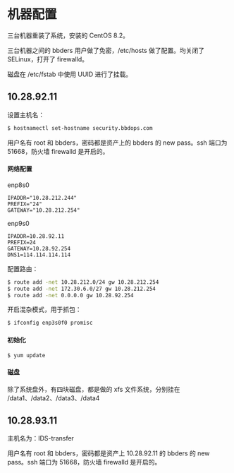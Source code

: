 # 机器配置

三台机器重装了系统，安装的 CentOS 8.2。

三台机器之间的 bbders 用户做了免密，/etc/hosts 做了配置。均关闭了 SELinux，打开了 firewalld。

磁盘在 /etc/fstab 中使用 UUID 进行了挂载。



## 10.28.92.11

设置主机名：

```bash
$ hostnamectl set-hostname security.bbdops.com
```

用户名有 root 和 bbders，密码都是资产上的 bbders 的 new pass。ssh 端口为 51668，防火墙 firewalld 是开启的。

#### 网络配置

enp8s0

```
IPADDR="10.28.212.244"
PREFIX="24"
GATEWAY="10.28.212.254"
```

enp9s0

```
IPADDR=10.28.92.11
PREFIX=24
GATEWAY=10.28.92.254
DNS1=114.114.114.114
```

配置路由：

```bash
$ route add -net 10.28.212.0/24 gw 10.28.212.254
$ route add -net 172.30.6.0/27 gw 10.28.212.254
$ route add -net 0.0.0.0 gw 10.28.92.254
```

开启混杂模式，用于抓包：

```bash
$ ifconfig enp3s0f0 promisc
```



#### 初始化

```bash
$ yum update
```



#### 磁盘

除了系统盘外，有四块磁盘，都是做的 xfs 文件系统，分别挂在 /data1、/data2、/data3、/data4



## 10.28.93.11

主机名为：IDS-transfer

用户名有 root 和 bbders，密码都是资产上 10.28.92.11 的 bbders 的 new pass。ssh 端口为 51668，防火墙 firewalld 是开启的。





